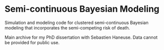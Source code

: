 # Semi-continuous Bayesian Modeling
 Simulation and modeling code for clustered semi-continuous Bayesian modeling that incorporates the semi-competing risk of death.
 
 
 Main archive for my PhD dissertation with Sebastien Haneuse. Data cannot be provided for public use.
